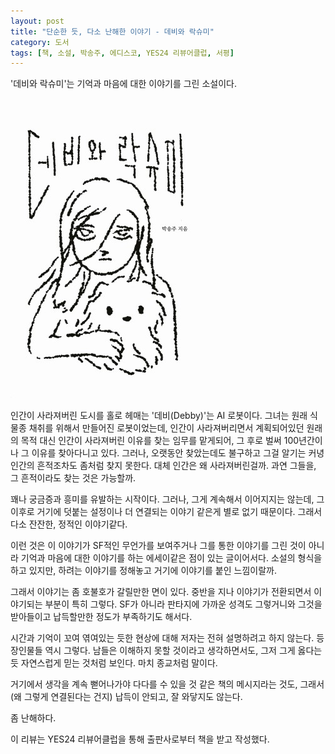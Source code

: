 ```yaml
---
layout: post
title: "단순한 듯, 다소 난해한 이야기 - 데비와 락슈미"
category: 도서
tags: [책, 소설, 박송주, 에디스코, YES24 리뷰어클럽, 서평]
---
```


'데비와 락슈미'는
기억과 마음에 대한 이야기를 그린 소설이다.

![표지](/images/book/debby-and-lakshmi-book-h480.jpg)

인간이 사라져버린 도시를 홀로 헤매는 '데비(Debby)'는 AI 로봇이다.
그녀는 원래 식물종 채취를 위해서 만들어진 로봇이었는데,
인간이 사라져버리면서 계획되어있던 원래의 목적 대신
인간이 사라져버린 이유를 찾는 임무를 맡게되어,
그 후로 벌써 100년간이나 그 이유를 찾아다니고 있다.
그러나, 오랫동안 찾았는데도 불구하고 그걸 알기는 커녕
인간의 흔적조차도 좀처럼 찾지 못한다.
대체 인간은 왜 사라져버린걸까.
과연 그들을, 그 흔적이라도 찾는 것은 가능할까.

꽤나 궁금증과 흥미를 유발하는 시작이다.
그러나, 그게 계속해서 이어지지는 않는데,
그 이후로 거기에 덧붙는 설정이나 더 연결되는 이야기 같은게 별로 없기 때문이다.
그래서 다소 잔잔한, 정적인 이야기같다.

이런 것은 이 이야기가 SF적인 무언가를 보여주거나 그를 통한 이야기를 그린 것이 아니라
기억과 마음에 대한 이야기를 하는 에세이같은 점이 있는 글이어서다.
소설의 형식을 하고 있지만, 하려는 이야기를 정해놓고 거기에 이야기를 붙인 느낌이랄까.

그래서 이야기는 좀 호불호가 갈릴만한 면이 있다.
중반을 지나 이야기가 전환되면서 이야기되는 부분이 특히 그렇다.
SF가 아니라 판타지에 가까운 성격도 그렇거니와
그것을 받아들이고 납득할만한 정도가 부족하기도 해서다.

시간과 기억이 꼬여 엮여있는 듯한 현상에 대해 저자는 전혀 설명하려고 하지 않는다.
등장인물들 역시 그렇다.
남들은 이해하지 못할 것이라고 생각하면서도,
그저 그게 옳다는 듯 자연스럽게 믿는 것처럼 보인다.
마치 종교처럼 말이다.

거기에서 생각을 계속 뻗어나가야 다다를 수 있을 것 같은 책의 메시지라는 것도,
그래서 (왜 그렇게 연결된다는 건지) 납득이 안되고,
잘 와닿지도 않는다.

좀 난해하다.



<div class="im im-info">
이 리뷰는 YES24 리뷰어클럽을 통해 출판사로부터 책을 받고 작성했다.
</div>
